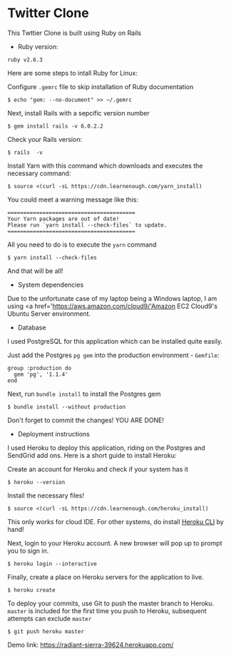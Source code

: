 # Twitter Clone

This Twttier Clone is built using Ruby on Rails

- Ruby version:

```
ruby v2.6.3
```
Here are some steps to intall Ruby for Linux:

Configure ```.gemrc``` file to skip installation of Ruby documentation
```
$ echo "gem: --no-document" >> ~/.gemrc
```

Next, install Rails with a sepcific version number
```
$ gem install rails -v 6.0.2.2
```
Check your Rails version:
```
$ rails  -v
```

Install Yarn with this command which downloads and executes the necessary command:
```
$ source <(curl -sL https://cdn.learnenough.com/yarn_install)
```
You could meet a warning message like this:
```
========================================
Your Yarn packages are out of date!
Please run `yarn install --check-files` to update.
========================================
```
All you need to do is to execute the ```yarn``` command
```
$ yarn install --check-files
```
And that will be all!


- System dependencies

Due to the unfortunate case of my laptop being a Windows laptop, I am using <a href='https://aws.amazon.com/cloud9/'Amazon EC2 Cloud9</a>'s Ubuntu Server environment.


- Database 

I used PostgreSQL for this application which can be installed quite easily.

Just add the Postgres ```pg gem``` into the production environment - ```Gemfile```:
```
group :production do
  gem 'pg', '1.1.4'
end
```
Next, run ```bundle install``` to install the Postgres gem
```
$ bundle install --without production
```

Don't forget to commit the changes!
YOU ARE DONE!


- Deployment instructions

I used Heroku to deploy this application, riding on the Postgres and SendGrid add ons. Here is a short guide to install Heroku:

Create an account for Heroku and check if your system has it
```
$ heroku --version
```

Install the necessary files!
```
$ source <(curl -sL https://cdn.learnenough.com/heroku_install)
```
This only works for cloud IDE. For other systems, do install <a href='https://devcenter.heroku.com/articles/heroku-cli'>Heroku CLI</a> by hand!

Next, login to your Heroku account. A new browser will pop up to prompt you to sign in.
```
$ heroku login --interactive
```

Finally, create a place on Heroku servers for the application to live.
```
$ heroku create
```

To deploy your commits, use Git to push the master branch to Heroku. ```master``` is included for the first time you push to Heroku, subsequent attempts can exclude ```master```
```
$ git push heroku master
```

Demo link: https://radiant-sierra-39624.herokuapp.com/
